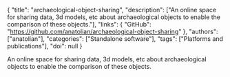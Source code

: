 {
  "title": "archaeological-object-sharing",
  "description": ["An online space for sharing data, 3d models, etc about archaeological objects to enable the comparison of these objects."],
  "links": {
    "GitHub": "https://github.com/anatolian/archaeological-object-sharing"
  },
  "authors": ["anatolian"],
  "categories": ["Standalone software"],
  "tags": ["Platforms and publications"],
  "doi": null
}

<!-- Generated by csv2md.R – do not edit by hand -->

An online space for sharing data, 3d models, etc about archaeological objects to enable the comparison of these objects.